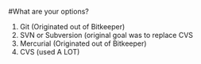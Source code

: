 #What are your options?
1. Git (Originated out of Bitkeeper)
2. SVN or Subversion (original goal was to replace CVS
3. Mercurial (Originated out of Bitkeeper)
4. CVS (used A LOT)

